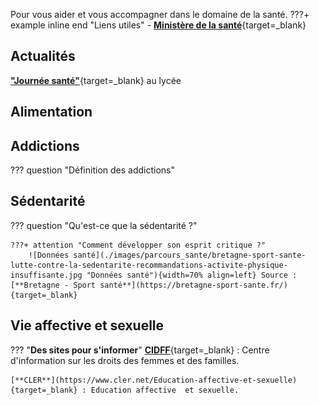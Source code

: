 Pour vous aider et vous accompagner dans le domaine de la santé. 
???+ example inline end "Liens utiles"
    - [**Ministère de la santé**](https://solidarites-sante.gouv.fr/){target=_blank}
    

## Actualités
[**"Journée santé"**](https://www.ouest-france.fr/bretagne/morlaix-29600/morlaix-pour-lutter-contre-la-sedentarite-ils-vont-faire-bouger-300-jeunes-6d718506-aa02-11ec-8f08-42ee829ff732){target=_blank} au lycée 

## Alimentation


## Addictions
??? question "Définition des addictions" 


## Sédentarité
??? question "Qu'est-ce que la sédentarité ?" 
    
    
    ???+ attention "Comment développer son esprit critique ?"
        ![Données santé](./images/parcours_sante/bretagne-sport-sante-lutte-contre-la-sedentarite-recommandations-activite-physique-insuffisante.jpg "Données santé"){width=70% align=left} Source : [**Bretagne - Sport santé**](https://bretagne-sport-sante.fr/){target=_blank}
        

## Vie affective et sexuelle

??? "**Des sites pour s'informer**"
    [**CIDFF**](https://finistere.cidff.info/){target=_blank} : Centre d'information sur les droits des femmes et des familles.

    [**CLER**](https://www.cler.net/Education-affective-et-sexuelle){target=_blank} : Education affective  et sexuelle.







